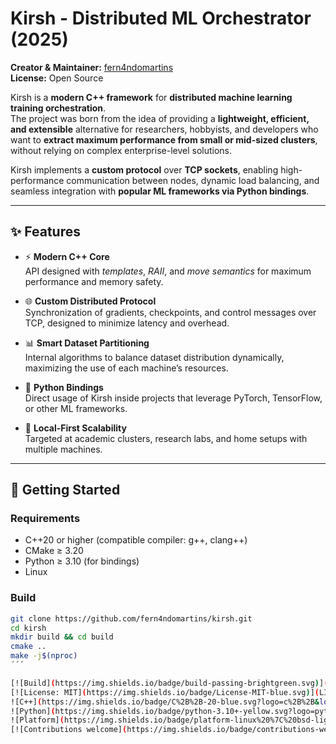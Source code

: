 # Kirsh - Distributed ML Orchestrator (2025)

**Creator & Maintainer:** [fern4ndomartins](https://github.com/fern4ndomartins)  
**License:** Open Source  

Kirsh is a **modern C++ framework** for **distributed machine learning training orchestration**.  
The project was born from the idea of providing a **lightweight, efficient, and extensible** alternative for researchers, hobbyists, and developers who want to **extract maximum performance from small or mid-sized clusters**, without relying on complex enterprise-level solutions.  

Kirsh implements a **custom protocol** over **TCP sockets**, enabling high-performance communication between nodes, dynamic load balancing, and seamless integration with **popular ML frameworks via Python bindings**.  

---

## ✨ Features

- ⚡ **Modern C++ Core**  
  API designed with *templates*, *RAII*, and *move semantics* for maximum performance and memory safety.  

- 🌐 **Custom Distributed Protocol**  
  Synchronization of gradients, checkpoints, and control messages over TCP, designed to minimize latency and overhead.  

- 📊 **Smart Dataset Partitioning**  
  Internal algorithms to balance dataset distribution dynamically, maximizing the use of each machine’s resources.  

- 🐍 **Python Bindings**  
  Direct usage of Kirsh inside projects that leverage PyTorch, TensorFlow, or other ML frameworks.  

- 🔧 **Local-First Scalability**  
  Targeted at academic clusters, research labs, and home setups with multiple machines.  

---

## 🚀 Getting Started

### Requirements

- C++20 or higher (compatible compiler: g++, clang++)
- CMake ≥ 3.20
- Python ≥ 3.10 (for bindings)
- Linux

### Build

```bash
git clone https://github.com/fern4ndomartins/kirsh.git
cd kirsh
mkdir build && cd build
cmake ..
make -j$(nproc)
´´´

[![Build](https://img.shields.io/badge/build-passing-brightgreen.svg)](https://github.com/fern4ndomartins/kirsh/actions)
[![License: MIT](https://img.shields.io/badge/License-MIT-blue.svg)](LICENSE)
![C++](https://img.shields.io/badge/C%2B%2B-20-blue.svg?logo=c%2B%2B&logoColor=white)
![Python](https://img.shields.io/badge/python-3.10+-yellow.svg?logo=python&logoColor=white)
![Platform](https://img.shields.io/badge/platform-linux%20%7C%20bsd-lightgrey.svg?logo=linux&logoColor=white)
[![Contributions welcome](https://img.shields.io/badge/contributions-welcome-orange.svg)](https://github.com/fern4ndomartins/kirsh/issues)
